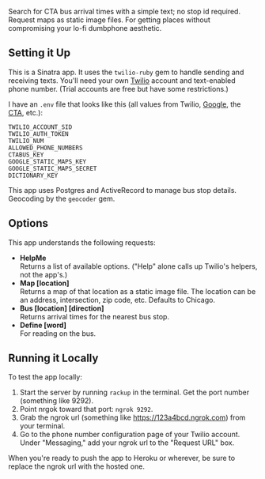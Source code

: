 Search for CTA bus arrival times with a simple text; no stop id required. Request maps as static image files. For getting places without compromising your lo-fi dumbphone aesthetic.

## Setting it Up

This is a Sinatra app. It uses the `twilio-ruby` gem to handle sending and receiving texts. You'll need your own [Twilio](https://www.twilio.com/) account and text-enabled phone number. (Trial accounts are free but have some restrictions.)

I have an `.env` file that looks like this (all values from Twilio, [Google](https://console.developers.google.com), the [CTA](http://www.transitchicago.com/developers/), etc.):

```
TWILIO_ACCOUNT_SID  
TWILIO_AUTH_TOKEN  
TWILIO_NUM  
ALLOWED_PHONE_NUMBERS  
CTABUS_KEY  
GOOGLE_STATIC_MAPS_KEY  
GOOGLE_STATIC_MAPS_SECRET  
DICTIONARY_KEY  
```

This app uses Postgres and ActiveRecord to manage bus stop details. Geocoding by the `geocoder` gem.

## Options

This app understands the following requests:

- **HelpMe**
<br />Returns a list of available options. ("Help" alone calls up Twilio's helpers, not the app's.)
- **Map \[location\]**
<br />Returns a map of that location as a static image file. The location can be an address, intersection, zip code, etc. Defaults to Chicago.
- **Bus \[location\] \[direction\]**
<br />Returns arrival times for the nearest bus stop.
- **Define \[word\]**
<br />For reading on the bus.

## Running it Locally

To test the app locally:

1. Start the server by running `rackup` in the terminal. Get the port number (something like 9292).
2. Point nrgok toward that port: `ngrok 9292`.
3. Grab the ngrok url (something like https://123a4bcd.ngrok.com) from your terminal. 
4. Go to the phone number configuration page of your Twilio account. Under "Messaging," add your ngrok url to the "Request URL" box.

When you're ready to push the app to Heroku or wherever, be sure to replace the ngrok url with the hosted one.